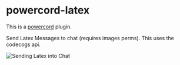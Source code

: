 # powercord-latex
This is a [powercord](https://powercord.dev/) plugin.

Send Latex Messages to chat (requires images perms). This uses the codecogs api.

![Sending Latex into Chat](https://media.discordapp.net/attachments/777704262443859988/777710081319895150/ezgif.com-gif-maker.gif)

